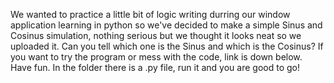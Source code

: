 We wanted to practice a little bit of logic writing durring our window application learning in python so we've decided to make a simple Sinus and Cosinus simulation, nothing serious but we thought it looks neat so we uploaded it. Can you tell which one is the Sinus and which is the Cosinus? If you want to try the program or mess with the code, link is down below. Have fun. In the folder there is a .py file, run it and you are good to go!
